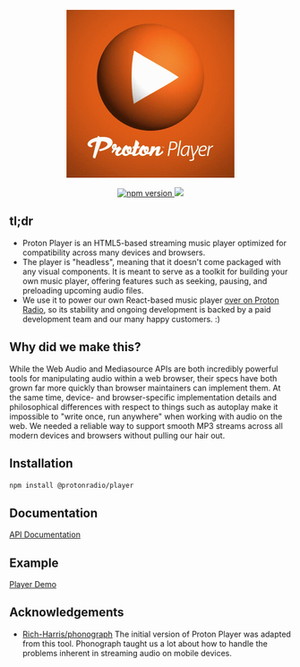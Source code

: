 <p align="center">
  <img width="300" height="300" src="docs/protonplayer.gif">
</p>
<p align="center">
  <a href="https://badge.fury.io/js/@protonradio%2Fplayer">
    <img src="https://badge.fury.io/js/@protonradio%2Fplayer.svg" alt="npm version" height="18">
  </a>
  <a href="https://calver.org/">
    <img src="https://img.shields.io/badge/calver-YY.MM.MICRO-blue">
  </a>
</p>

## tl;dr

- Proton Player is an HTML5-based streaming music player optimized for compatibility across many devices and browsers.
- The player is "headless", meaning that it doesn't come packaged with any visual components. It is meant to serve as a toolkit for building your own music player, offering features such as seeking, pausing, and preloading upcoming audio files.
- We use it to power our own React-based music player [over on Proton Radio](https://protonradio.com), so its stability and ongoing development is backed by a paid development team and our many happy customers. :)

## Why did we make this?

While the Web Audio and Mediasource APIs are both incredibly powerful tools for manipulating audio within a web browser, their specs have both grown far more quickly than browser maintainers can implement them. At the same time, device- and browser-specific implementation details and philosophical differences with respect to things such as autoplay make it impossible to "write once, run anywhere" when working with audio on the web. We needed a reliable way to support smooth MP3 streams across all modern devices and browsers without pulling our hair out.

## Installation

`npm install @protonradio/player`

## Documentation

[API Documentation](DOCS.md)

## Example

[Player Demo](https://protonradio.github.io/player/)

## Acknowledgements

- [Rich-Harris/phonograph](https://github.com/Rich-Harris/phonograph) The initial version of Proton Player was adapted from this tool. Phonograph taught us a lot about how to handle the problems inherent in streaming audio on mobile devices.
